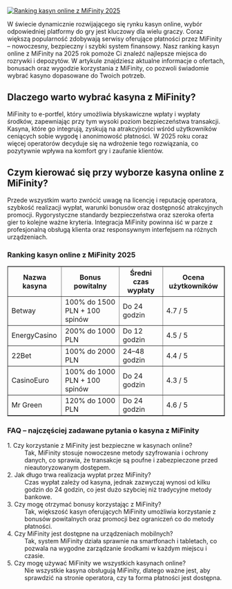 [![Ranking kasyn online z MiFinity 2025](https://123-caf.pages.dev/gitsignup.png)](https://vrmoo.ru/Bt82HjjY)

<p>W świecie dynamicznie rozwijającego się rynku kasyn online, wybór odpowiedniej platformy do gry jest kluczowy dla wielu graczy. Coraz większą popularność zdobywają serwisy oferujące płatności przez MiFinity – nowoczesny, bezpieczny i szybki system finansowy. Nasz ranking kasyn online z MiFinity na 2025 rok pomoże Ci znaleźć najlepsze miejsca do rozrywki i depozytów. W artykule znajdziesz aktualne informacje o ofertach, bonusach oraz wygodzie korzystania z MiFinity, co pozwoli świadomie wybrać kasyno dopasowane do Twoich potrzeb.</p>  <h2>Dlaczego warto wybrać kasyna z MiFinity?</h2> <p>MiFinity to e-portfel, który umożliwia błyskawiczne wpłaty i wypłaty środków, zapewniając przy tym wysoki poziom bezpieczeństwa transakcji. Kasyna, które go integrują, zyskują na atrakcyjności wśród użytkowników ceniących sobie wygodę i anonimowość płatności. W 2025 roku coraz więcej operatorów decyduje się na wdrożenie tego rozwiązania, co pozytywnie wpływa na komfort gry i zaufanie klientów.</p>  <h2>Czym kierować się przy wyborze kasyna online z MiFinity?</h2> <p>Przede wszystkim warto zwrócić uwagę na licencję i reputację operatora, szybkość realizacji wypłat, warunki bonusów oraz dostępność atrakcyjnych promocji. Rygorystyczne standardy bezpieczeństwa oraz szeroka oferta gier to kolejne ważne kryteria. Integracja MiFinity powinna iść w parze z profesjonalną obsługą klienta oraz responsywnym interfejsem na różnych urządzeniach.</p>  <h3>Ranking kasyn online z MiFinity 2025</h3> <table border="1" cellpadding="8" cellspacing="0">   <thead>     <tr>       <th>Nazwa kasyna</th>       <th>Bonus powitalny</th>       <th>Średni czas wypłaty</th>       <th>Ocena użytkowników</th>     </tr>   </thead>   <tbody>     <tr>       <td>Betway</td>       <td>100% do 1500 PLN + 100 spinów</td>       <td>Do 24 godzin</td>       <td>4.7 / 5</td>     </tr>     <tr>       <td>EnergyCasino</td>       <td>200% do 1000 PLN</td>       <td>Do 12 godzin</td>       <td>4.5 / 5</td>     </tr>     <tr>       <td>22Bet</td>       <td>100% do 2000 PLN</td>       <td>24–48 godzin</td>       <td>4.4 / 5</td>     </tr>     <tr>       <td>CasinoEuro</td>       <td>100% do 1000 PLN + 100 spinów</td>       <td>Do 24 godzin</td>       <td>4.3 / 5</td>     </tr>     <tr>       <td>Mr Green</td>       <td>120% do 1000 PLN</td>       <td>Do 24 godzin</td>       <td>4.6 / 5</td>     </tr>   </tbody> </table>  <h3>FAQ – najczęściej zadawane pytania o kasyna z MiFinity</h3> <dl>   <dt>1. Czy korzystanie z MiFinity jest bezpieczne w kasynach online?</dt>   <dd>Tak, MiFinity stosuje nowoczesne metody szyfrowania i ochrony danych, co sprawia, że transakcje są poufne i zabezpieczone przed nieautoryzowanym dostępem.</dd>    <dt>2. Jak długo trwa realizacja wypłat przez MiFinity?</dt>   <dd>Czas wypłat zależy od kasyna, jednak zazwyczaj wynosi od kilku godzin do 24 godzin, co jest dużo szybciej niż tradycyjne metody bankowe.</dd>    <dt>3. Czy mogę otrzymać bonusy korzystając z MiFinity?</dt>   <dd>Tak, większość kasyn oferujących MiFinity umożliwia korzystanie z bonusów powitalnych oraz promocji bez ograniczeń co do metody płatności.</dd>    <dt>4. Czy MiFinity jest dostępne na urządzeniach mobilnych?</dt>   <dd>Tak, system MiFinity działa sprawnie na smartfonach i tabletach, co pozwala na wygodne zarządzanie środkami w każdym miejscu i czasie.</dd>    <dt>5. Czy mogę używać MiFinity we wszystkich kasynach online?</dt>   <dd>Nie wszystkie kasyna obsługują MiFinity, dlatego ważne jest, aby sprawdzić na stronie operatora, czy ta forma płatności jest dostępna.</dd> </dl>